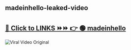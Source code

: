 
 ## madeinhello-leaked-video 

# <h2><a href="https://clipsfans.com/madeinhello&ref=git">🔗 Click to LINKS ⏩⏩ 👉 🟢 madeinhello </a></h2>

<a href="https://clipsfans.com/madeinhello&ref=git" rel="nofollow" data-target="animated-image.originalLink"><img src="https://i.ibb.co.com/xMMVF88/686577567.gif" alt="Viral Video Original" style="max-width: 100%; display: inline-block;" data-target="animated-image.originalImage"></a>
